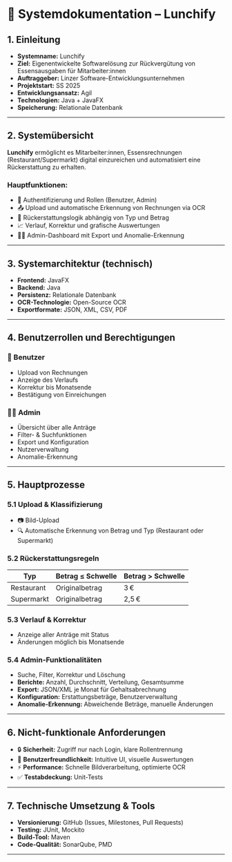 # 📘 Systemdokumentation – Lunchify

## 1. Einleitung

- **Systemname:** Lunchify  
- **Ziel:** Eigenentwickelte Softwarelösung zur Rückvergütung von Essensausgaben für Mitarbeiter:innen  
- **Auftraggeber:** Linzer Software-Entwicklungsunternehmen  
- **Projektstart:** SS 2025  
- **Entwicklungsansatz:** Agil  
- **Technologien:** Java + JavaFX  
- **Speicherung:** Relationale Datenbank  

---

## 2. Systemübersicht

**Lunchify** ermöglicht es Mitarbeiter:innen, Essensrechnungen (Restaurant/Supermarkt) digital einzureichen und automatisiert eine Rückerstattung zu erhalten.

### Hauptfunktionen:

- 🔐 Authentifizierung und Rollen (Benutzer, Admin)  
- 📤 Upload und automatische Erkennung von Rechnungen via OCR  
- 💸 Rückerstattungslogik abhängig von Typ und Betrag  
- 📈 Verlauf, Korrektur und grafische Auswertungen  
- 🧑‍💼 Admin-Dashboard mit Export und Anomalie-Erkennung  

---

## 3. Systemarchitektur (technisch)

- **Frontend:** JavaFX  
- **Backend:** Java  
- **Persistenz:** Relationale Datenbank  
- **OCR-Technologie:** Open-Source OCR  
- **Exportformate:** JSON, XML, CSV, PDF  

---

## 4. Benutzerrollen und Berechtigungen

### 👤 Benutzer

- Upload von Rechnungen  
- Anzeige des Verlaufs  
- Korrektur bis Monatsende  
- Bestätigung von Einreichungen  

### 👩‍💼 Admin

- Übersicht über alle Anträge  
- Filter- & Suchfunktionen  
- Export und Konfiguration  
- Nutzerverwaltung  
- Anomalie-Erkennung  

---

## 5. Hauptprozesse

### 5.1 Upload & Klassifizierung

- 📷 Bild-Upload  
- 🔍 Automatische Erkennung von Betrag und Typ (Restaurant oder Supermarkt)  

### 5.2 Rückerstattungsregeln

| Typ         | Betrag ≤ Schwelle | Betrag > Schwelle |
|-------------|--------------------|-------------------|
| Restaurant  | Originalbetrag     | 3 €               |
| Supermarkt  | Originalbetrag     | 2,5 €             |

### 5.3 Verlauf & Korrektur

- Anzeige aller Anträge mit Status  
- Änderungen möglich bis Monatsende  

### 5.4 Admin-Funktionalitäten

- Suche, Filter, Korrektur und Löschung  
- **Berichte:** Anzahl, Durchschnitt, Verteilung, Gesamtsumme  
- **Export:** JSON/XML je Monat für Gehaltsabrechnung  
- **Konfiguration:** Erstattungsbeträge, Benutzerverwaltung  
- **Anomalie-Erkennung:** Abweichende Beträge, manuelle Änderungen  

---

## 6. Nicht-funktionale Anforderungen

- 🔒 **Sicherheit:** Zugriff nur nach Login, klare Rollentrennung  
- 🎨 **Benutzerfreundlichkeit:** Intuitive UI, visuelle Auswertungen  
- ⚡ **Performance:** Schnelle Bildverarbeitung, optimierte OCR  
- ✅ **Testabdeckung:** Unit-Tests  

---

## 7. Technische Umsetzung & Tools

- **Versionierung:** GitHub (Issues, Milestones, Pull Requests)  
- **Testing:** JUnit, Mockito  
- **Build-Tool:** Maven  
- **Code-Qualität:** SonarQube, PMD  

---




